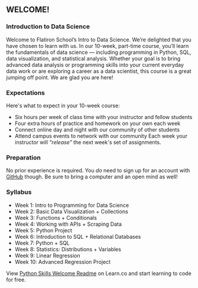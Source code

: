 ## WELCOME!

### Introduction to Data Science
Welcome to Flatiron School’s Intro to Data Science.  We’re delighted that you have chosen to learn with us. In our 10-week, part-time course, you’ll learn the fundamentals of data science — including programming in Python, SQL, data visualization, and statistical analysis.
Whether your goal is to bring advanced data analysis or programming skills into your current everyday data work or are exploring a career as a data scientist, this course is a great jumping off point. We are glad you are here!

### Expectations
Here's what to expect in your 10-week course:
* Six hours per week of class time with your instructor and fellow students
* Four extra hours of practice and homework on your own each week
* Connect online day and night with our community of other students
* Attend campus events to network with our community
Each week your instructor will *"release"* the next week's set of assignments.

### Preparation
No prior experience is required. You *do* need to sign up for an account with [GitHub](http://www.github.com/) though. Be sure to bring a computer and an open mind as well!

### Syllabus
* Week 1: Intro to Programming for Data Science
* Week 2: Basic Data Visualization + Collections
* Week 3: Functions + Conditionals
* Week 4: Working with APIs + Scraping Data
* Week 5: Python Project
* Week 6: Introduction to SQL + Relational Databases
* Week 7: Python + SQL
* Week 8: Statistics: Distributions + Variables
* Week 9: Linear Regression
* Week 10: Advanced Regression Project

<p class='util--hide'>View <a href='https://learn.co/lessons/python_skills_welcome_lab'>Python Skills Welcome Readme</a> on Learn.co and start learning to code for free.</p>
